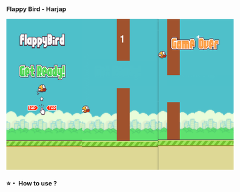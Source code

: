 ### Flappy Bird - Harjap
<div style="display:flex;">
<img src="https://github.com/CodeWithEnd/Flapy_Bird_Game/blob/main/screenshots/welcome.png" width="200" height="400" />
<img src="https://github.com/CodeWithEnd/Flapy_Bird_Game/blob/main/screenshots/img2.png" width="200" height="400"/>
<img src="https://github.com/CodeWithEnd/Flapy_Bird_Game/blob/main/screenshots/game.png" width="200" height="400"/>
</div>


### ⭐・ How to use ?

